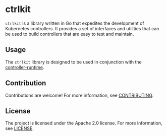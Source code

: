 # ctrlkit

`ctrlkit` is a library written in Go that expedites the development of Kubernetes controllers. It provides a set of
interfaces and utilities that can be used to build controllers that are easy to test and maintain.

## Usage

The `ctrlkit` library is designed to be used in conjunction with
the [controller-runtime](https://github.com/kubernetes-sigs/controller-runtime).

## Contribution

Contributions are welcome! For more information, see [CONTRIBUTING](CONTRIBUTING.md).

## License

The project is licensed under the Apache 2.0 license. For more information, see [LICENSE](LICENSE).